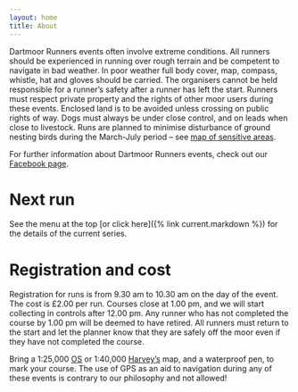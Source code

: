 ```yaml
---
layout: home
title: About
---
```


Dartmoor Runners events often involve extreme conditions. All runners should be experienced in running over rough terrain and be competent to navigate in bad weather. In poor weather full body cover, map, compass, whistle, hat and gloves should be carried. The organisers cannot be held responsible for a runner’s safety after a runner has left the start. Runners must respect private property and the rights of other moor users during these events. Enclosed land is to be avoided unless crossing on public rights of way. Dogs must always be under close control, and on leads when close to livestock. Runs are planned to minimise disturbance of ground nesting birds during the March-July period – see [map of sensitive areas](http://www.dartmoor.gov.uk/wildlife-and-heritage/wildlife/birds/birds-nesting).

For further information about Dartmoor Runners events, check out our [Facebook page](https://www.facebook.com/DartmoorRunners/).

# Next run
See the menu at the top [or click here]({% link current.markdown %}) for the details of the current series.

# Registration and cost
Registration for runs is from 9.30 am to 10.30 am on the day of the event. The cost is £2.00 per run. Courses close at 1.00 pm, and we will start collecting in controls after 12.00 pm. Any runner who has not completed the course by 1.00 pm will be deemed to have retired. All runners must return to the start and let the planner know that they are safely off the moor even if they have not completed the course.

Bring a 1:25,000 [OS](https://www.ordnancesurvey.co.uk/) or 1:40,000 [Harvey’s](https://www.harveymaps.co.uk/) map, and a waterproof pen, to mark your course. The use of GPS as an aid to navigation during any of these events is contrary to our philosophy and not allowed!
